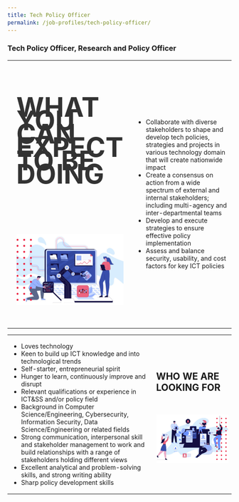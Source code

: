 ```yaml
---
title: Tech Policy Officer
permalink: /job-profiles/tech-policy-officer/
---
```

### **Tech Policy Officer, Research and Policy Officer**

<table style="padding-top: 0; padding-left: 0;">
<tr>
<td  style="font-size:40px; font-weight: bold; color: #333333; line-height: 30px; width: 40%;"><h2>WHAT YOU CAN EXPECT TO BE DOING</h2><br><p><img src="images/job-profile-1.jpg" width="100%"></p></td>
<td width="65%"><ul>
    <li>Collaborate with diverse stakeholders to shape and develop tech policies, strategies and projects in various technology domain that will create nationwide impact</li>
    <li>Create a consensus on action from a wide spectrum of external and internal stakeholders; including multi-agency and inter-departmental teams</li>
    <li>Develop and execute strategies to ensure effective policy implementation</li>
    <li>Assess and balance security, usability, and cost factors for key ICT policies</li>
    </ul></td></tr>
</table>

<table width="100%">
<tr>
<td width="65%"><ul>
    <li>Loves technology</li>
    <li>Keen to build up ICT knowledge and into technological trends</li>
    <li>Self-starter, entrepreneurial spirit</li>
    <li>Hunger to learn, continuously improve and disrupt</li>
    <li>Relevant qualifications or experience in ICT&SS and/or policy field</li>
    <li>Background in Computer Science/Engineering, Cybersecurity, Information Security, Data Science/Engineering or related fields</li>
    <li>Strong communication, interpersonal skill and stakeholder management to work and build relationships with a range of stakeholders holding different views</li>
    <li>Excellent analytical and problem-solving skills, and strong writing ability</li>
    <li>Sharp policy development skills</li>
    </ul></td>
<td width="35%"><h2>WHO WE ARE LOOKING FOR</h2><br><p><img src="images/job-profile-2.jpg" width="100%"></p></td></tr>
</table>